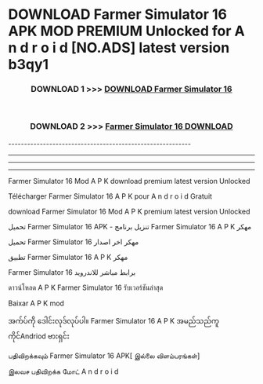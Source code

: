 # DOWNLOAD Farmer Simulator 16  APK MOD PREMIUM Unlocked for A n d r o i d [NO.ADS] latest version b3qy1 



<div align="center">

<h3>DOWNLOAD 1 >>> <a href="https://getmod2.web.app/?judul=Farmer Simulator 16 ">DOWNLOAD Farmer Simulator 16 </a></h3><br>

<h3>DOWNLOAD 2 >>> <a href="https://getmod2.web.app/?judul=Farmer Simulator 16 ">Farmer Simulator 16  DOWNLOAD </a></h3>

</div>
----------------------------------------------------------

----------------------------------------------------------

----------------------------------------------------------

----------------------------------------------------------

Farmer Simulator 16  Mod A P K download premium latest version Unlocked

Télécharger Farmer Simulator 16  A P K pour A n d r o i d Gratuit

download Farmer Simulator 16  Mod A P K premium latest version Unlocked

تحميل Farmer Simulator 16  APK - تنزيل برنامج Farmer Simulator 16  A P K مهكر

تحميل Farmer Simulator 16  مهكر اخر اصدار

تطبيق Farmer Simulator 16  A P K مهكر

Farmer Simulator 16  برابط مباشر للاندرويد

ดาวน์โหลด A P K Farmer Simulator 16  รับเวอร์ชันล่าสุด

Baixar A P K mod

အက်ပ်ကို ဒေါင်းလုဒ်လုပ်ပါ။ Farmer Simulator 16  A P K အမည်သည်ကူကိုင်Andriod ဗားရှင်း

பதிவிறக்கவும் Farmer Simulator 16  APK[ இல்லை விளம்பரங்கள்] 
 
இலவச பதிவிறக்க மோட் A n d r o i d



